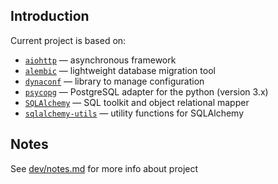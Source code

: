 
## Introduction

Current project is based on:

- [`aiohttp`](https://docs.aiohttp.org/) — asynchronous framework
- [`alembic`](https://alembic.sqlalchemy.org/) — lightweight database migration tool
- [`dynaconf`](https://www.dynaconf.com/) — library to manage configuration
- [`psycopg`](https://www.psycopg.org/) — PostgreSQL adapter for the python (version 3.x)
- [`SQLAlchemy`](https://docs.sqlalchemy.org/) — SQL toolkit and object relational mapper
- [`sqlalchemy-utils`](https://sqlalchemy-utils.readthedocs.io/) — utility functions for SQLAlchemy


## Notes
See [dev/notes.md](https://github.com/kreoshine/kreoshine-py3-products/blob/develop/dev/notes.md) for more info about project 